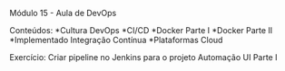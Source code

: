 Módulo 15 - Aula de DevOps

Conteúdos:
*Cultura DevOps
*CI/CD
*Docker Parte I
*Docker Parte II
*Implementado Integração Contínua
*Plataformas Cloud

Exercício: Criar pipeline no Jenkins para o projeto Automação UI Parte I
